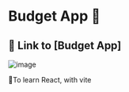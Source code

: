 # Budget App 💸
## 🔗 Link to [Budget App]
![image](https://github.com/user-attachments/assets/9a5e5e99-c963-490e-8ee6-125043d3ec12)

🎯To learn React, with vite
